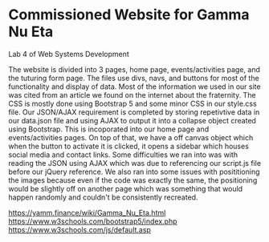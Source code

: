 # Commissioned Website for Gamma Nu Eta

Lab 4 of Web Systems Development

The website is divided into 3 pages, home page, events/activities page, and the tuturing form page.
The files use divs, navs, and buttons for most of the functionality and display of data. Most of the
information we used in our site was cited from an article we found on the internet about the fraternity.
The CSS is mostly done using Bootstrap 5 and some minor CSS in our style.css file. Our JSON/AJAX requirement 
is completed by storing repetivtive data in our data.json file and using AJAX to output it into a
collapse object created using Bootstrap. This is incoporated into our home page and events/activities
pages. On top of that, we have a off canvas object which when the button to activate it is clicked,
it opens a sidebar which houses social media and contact links. Some difficulties we ran into was with
reading the JSON using AJAX which was due to referencing our script.js file before our jQuery reference.
We also ran into some issues with posititioning the images because even if the code was exactly the same,
the positioning would be slightly off on another page which was something that would happen randomly and
couldn't be consistently recreated.


https://yamm.finance/wiki/Gamma_Nu_Eta.html
https://www.w3schools.com/bootstrap5/index.php
https://www.w3schools.com/js/default.asp
